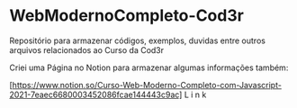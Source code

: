 # WebModernoCompleto-Cod3r
Repositório para armazenar códigos, exemplos, duvidas entre outros arquivos relacionados ao Curso da Cod3r

Criei uma Página no Notion para armazenar algumas informações também:

[https://www.notion.so/Curso-Web-Moderno-Completo-com-Javascript-2021-7eaec6680003452086fcae144443c9ac] L i n k
